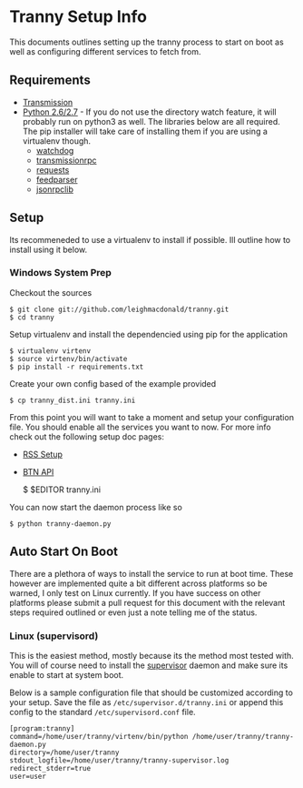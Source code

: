 # Tranny Setup Info

This documents outlines setting up the tranny process to start on boot as well as
configuring different services to fetch from.

## Requirements

- [Transmission](http://www.transmissionbt.com/)
- [Python 2.6/2.7](http://www.python.org/download/) - If you do not use the directory watch feature, it will
probably run on python3 as well. The libraries below are all required. The pip installer will
 take care of installing them if you are using a virtualenv though.
    - [watchdog](https://pypi.python.org/pypi/watchdog)
    - [transmissionrpc](https://bitbucket.org/blueluna/transmissionrpc/wiki/Home)
    - [requests](http://docs.python-requests.org/en/latest/)
    - [feedparser](https://code.google.com/p/feedparser/)
    - [jsonrpclib](https://github.com/joshmarshall/jsonrpclib)

## Setup

Its recommeneded to use a virtualenv to install if possible. Ill outline how to install
using it below.

### Windows System Prep



Checkout the sources

    $ git clone git://github.com/leighmacdonald/tranny.git
    $ cd tranny

Setup virtualenv and install the dependencied using pip for the application

    $ virtualenv virtenv
    $ source virtenv/bin/activate
    $ pip install -r requirements.txt

Create your own config based of the example provided

    $ cp tranny_dist.ini tranny.ini

From this point you will want to take a moment and setup your configuration file. You should enable
all the services you want to now. For more info check out the following setup doc pages:

- [RSS Setup](config_rss.md)
- [BTN API](config_service_btn.md)

    $ $EDITOR tranny.ini

You can now start the daemon process like so

    $ python tranny-daemon.py

## Auto Start On Boot

There are a plethora of ways to install the service to run at boot time. These however
are implemented quite a bit different across platforms so be warned, I only test on Linux
currently. If you have success on other platforms please submit a pull request for this
document with the relevant steps required outlined or even just a note telling me of the
status.

### Linux (supervisord)

This is the easiest method, mostly because its the method most tested with. You will of
course need to install the [supervisor](http://supervisord.org/) daemon and make sure
its enable to start at system boot.

Below is a sample configuration file that should be customized according to your setup. Save
the file as `/etc/supervisor.d/tranny.ini` or append this config to the standard
`/etc/supervisord.conf` file.

    [program:tranny]
    command=/home/user/tranny/virtenv/bin/python /home/user/tranny/tranny-daemon.py
    directory=/home/user/tranny
    stdout_logfile=/home/user/tranny/tranny-supervisor.log
    redirect_stderr=true
    user=user

